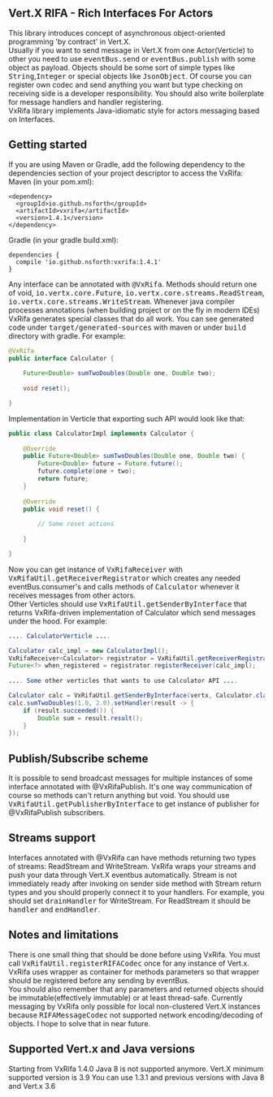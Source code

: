 ## Vert.X RIFA - Rich Interfaces For Actors 
This library introduces concept of asynchronous object-oriented programming 'by contract' in Vert.X.<br>
Usually if you want to send message in Vert.X from one Actor(Verticle) to other you need to use <tt>eventBus.send</tt> or <tt>eventBus.publish</tt> with some object as payload.
Objects should be some sort of simple types like <tt>String</tt>,<tt>Integer</tt> or special objects like <tt>JsonObject</tt>.
Of course you can register own codec and send anything you want but type checking on receiving side is a developer responsibility.
You should also write boilerplate for message handlers and handler registering.<br>
VxRifa library implements Java-idiomatic style for actors messaging based on Interfaces. 
## Getting started
If you are using Maven or Gradle, add the following dependency to the dependencies section of your project descriptor to access the VxRifa:<br>
Maven (in your pom.xml):
```
<dependency>
  <groupId>io.github.nsforth</groupId>
  <artifactId>vxrifa</artifactId>
  <version>1.4.1</version>
</dependency>
```
Gradle (in your gradle build.xml):
```
dependencies {
  compile 'io.github.nsforth:vxrifa:1.4.1'
}
```
Any interface can be annotated with <tt>@VxRifa</tt>. Methods should return one of void, <tt>io.vertx.core.Future</tt>, <tt>io.vertx.core.streams.ReadStream</tt>, <tt>io.vertx.core.streams.WriteStream</tt>.
Whenever java compiler processes annotations (when building project or on the fly in modern IDEs) VxRifa generates special classes that do all work. You can see generated code under <tt>target/generated-sources</tt> with maven or under <tt>build</tt> directory with gradle.
For example:
```java
@VxRifa
public interface Calculator {
 
    Future<Double> sumTwoDoubles(Double one, Double two);
  
    void reset();

}
```
Implementation in Verticle that exporting such API would look like that:
```java
public class CalculatorImpl implements Calculator {
 
    @Override
    public Future<Double> sumTwoDoubles(Double one, Double two) {
        Future<Double> future = Future.future();
        future.complete(one + two);
        return future;
    }
   
    @Override
    public void reset() {
          
        // Some reset actions 
 
    }

}
```
Now you can get instance of <tt>VxRifaReceiver</tt> with <tt>VxRifaUtil.getReceiverRegistrator</tt>
which creates any needed eventBus.consumer's and calls methods of <tt>Calculator</tt> whenever it receives messages from other actors.<br>
Other Verticles should use <tt>VxRifaUtil.getSenderByInterface</tt> that returns VxRifa-driven implementation of Calculator which send messages under the hood.
For example:
```java
.... CalculatorVerticle ....

Calculator calc_impl = new CalculatorImpl();
VxRifaReceiver<Calculator> registrator = VxRifaUtil.getReceiverRegistrator(vertx, Calculator.class);
Future<?> when_registered = registrator.registerReceiver(calc_impl);
 
.... Some other verticles that wants to use Calculator API ....

Calculator calc = VxRifaUtil.getSenderByInterface(vertx, Calculator.class);
calc.sumTwoDoubles(1.0, 2.0).setHandler(result -> {
    if (result.succeeded()) {
        Double sum = result.result();
    }
});
```
## Publish/Subscribe scheme
It is possible to send broadcast messages for multiple instances of some interface annotated with @VxRifaPublish.
It's one way communication of course so methods can't return anything but void.
You should use <tt>VxRifaUtil.getPublisherByInterface</tt> to get instance of publisher for @VxRifaPublish subscribers.
## Streams support
Interfaces annotated with @VxRifa can have methods returning two types of streams: ReadStream and WriteStream.
VxRifa wraps your streams and push your data through Vert.X eventbus automatically.
Stream is not immediately ready after invoking on sender side method with Stream return types and you should properly connect it to your handlers.
For example, you should set <tt>drainHandler</tt> for WriteStream. For ReadStream it should be <tt>handler</tt> and <tt>endHandler</tt>.
## Notes and limitations 
There is one small thing that should be done before using VxRifa. You must call <tt>VxRifaUtil.registerRIFACodec</tt> once for any instance of Vert.x.
VxRifa uses wrapper as container for methods parameters so that wrapper should be registered before any sending by eventBus.<br>
You should also remember that any parameters and returned objects should be immutable(effectively immutable) or at least thread-safe.
Currently messaging by VxRifa only possible for local non-clustered Vert.X instances because <tt>RIFAMessageCodec</tt> not supported network encoding/decoding of objects.
I hope to solve that in near future.
## Supported Vert.x and Java versions
Starting from VxRifa 1.4.0 Java 8 is not supported anymore. Vert.X minimum supported version is 3.9
You can use 1.3.1 and previous versions with Java 8 and Vert.x 3.6
